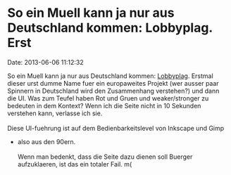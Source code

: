 So ein Muell kann ja nur aus Deutschland kommen: Lobbyplag. Erst
================================================================

Date: 2013-06-06 11:12:32

So ein Muell kann ja nur aus Deutschland kommen:
[Lobbyplag](http://lobbyplag.eu/map). Erstmal dieser urst dumme Name
fuer ein europaweites Projekt (wer ausser paar Spinnern in Deutschland
wird den Zusammenhang verstehen?) und dann die UI. Was zum Teufel haben
Rot und Gruen und weaker/stronger zu bedeuten in dem Kontext? Wenn ich
die Seite nicht in 10 Sekunden verstehen kann, verlasse ich sie.\
\
Diese UI-fuehrung ist auf dem Bedienbarkeitslevel von Inkscape und Gimp
- also aus den 90ern.\
\
Wenn man bedenkt, dass die Seite dazu dienen soll Buerger aufzuklaeren,
ist das ein totaler Fail. m(
